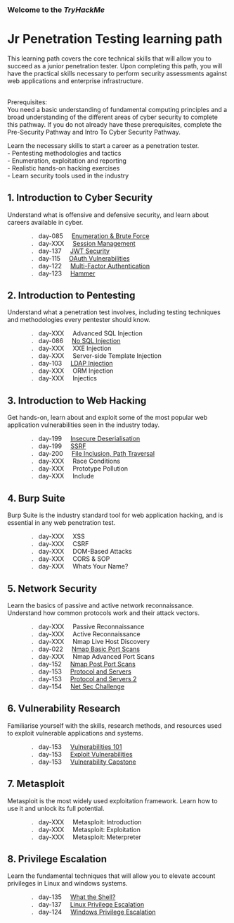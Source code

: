 <h3>Welcome to the <em>TryHackMe</em></h3>
<h1>Jr Penetration Testing learning path</h1>
<p>This learning path covers the core technical skills that will allow you to succeed as a junior penetration tester. Upon completing this path, you will have the practical skills necessary to perform security assessments against web applications and enterprise infrastructure.</p>
<br>Prerequisites:<br>
You need a basic understanding of fundamental computing principles and a broad understanding of the different areas of cyber security to complete this pathway. If you do not already have these prerequisites, complete the Pre-Security Pathway and Intro To Cyber Security Pathway.</p>
<p> 
<p>Learn the necessary skills to start a career as a penetration tester.<br>
- Pentesting methodologies and tactics<br>
- Enumeration, exploitation and reporting<br>
- Realistic hands-on hacking exercises<br>
- Learn security tools used in the industry</p>

<h2>1.  Introduction to Cyber Security</h2>
<p>Understand what is offensive and defensive security, and learn about careers available in cyber.</p>

&nbsp;&nbsp;&nbsp;&nbsp;&nbsp;&nbsp;&nbsp;&nbsp;&nbsp;&nbsp;&nbsp;&nbsp;&nbsp;&nbsp;.&nbsp;&nbsp;  day-085 &nbsp;&nbsp;&nbsp; [Enumeration & Brute Force](https://github.com/RosanaFSS/TryHackMe/blob/Web-Application-Pentesting/1.1%20Enumeration%20&%20Brute%20Force.md)
<br>
&nbsp;&nbsp;&nbsp;&nbsp;&nbsp;&nbsp;&nbsp;&nbsp;&nbsp;&nbsp;&nbsp;&nbsp;&nbsp;&nbsp;.&nbsp;&nbsp;  day-XXX &nbsp;&nbsp;&nbsp; [Session Management](https://github.com/RosanaFSS/TryHackMe/blob/Web-Application-Pentesting/1.2.%20Session%20Management.md)
<br>
&nbsp;&nbsp;&nbsp;&nbsp;&nbsp;&nbsp;&nbsp;&nbsp;&nbsp;&nbsp;&nbsp;&nbsp;&nbsp;&nbsp;.&nbsp;&nbsp;  day-137 &nbsp;&nbsp;&nbsp; [JWT Security](https://github.com/RosanaFSS/TryHackMe/blob/Web-Application-Pentesting/1.3.%20JWT%20Security.md)
<br>
&nbsp;&nbsp;&nbsp;&nbsp;&nbsp;&nbsp;&nbsp;&nbsp;&nbsp;&nbsp;&nbsp;&nbsp;&nbsp;&nbsp;.&nbsp;&nbsp;  day-115 &nbsp;&nbsp;&nbsp; [OAuth Vulnerabilities](https://github.com/RosanaFSS/TryHackMe/blob/Web-Application-Pentesting/1.4.%20OAuth%20Vulnerabilities.md)
<br>
&nbsp;&nbsp;&nbsp;&nbsp;&nbsp;&nbsp;&nbsp;&nbsp;&nbsp;&nbsp;&nbsp;&nbsp;&nbsp;&nbsp;.&nbsp;&nbsp;  day-122 &nbsp;&nbsp;&nbsp; [Multi-Factor Authentication](https://github.com/RosanaFSS/TryHackMe/blob/Web-Application-Pentesting/1.5.%20Multi-Factor%20Authentication.md)
<br>
&nbsp;&nbsp;&nbsp;&nbsp;&nbsp;&nbsp;&nbsp;&nbsp;&nbsp;&nbsp;&nbsp;&nbsp;&nbsp;&nbsp;.&nbsp;&nbsp;  day-123 &nbsp;&nbsp;&nbsp; [Hammer](https://github.com/RosanaFSS/TryHackMe/blob/Web-Application-Pentesting/1.6.%20Hammer.md)
<br>


<h2>2.  Introduction to Pentesting</h2>
<p>Understand what a penetration test involves, including testing techniques and methodologies every pentester should know.</p>

&nbsp;&nbsp;&nbsp;&nbsp;&nbsp;&nbsp;&nbsp;&nbsp;&nbsp;&nbsp;&nbsp;&nbsp;&nbsp;&nbsp;.&nbsp;&nbsp;  day-XXX &nbsp;&nbsp;&nbsp; Advanced SQL Injection
<br>
&nbsp;&nbsp;&nbsp;&nbsp;&nbsp;&nbsp;&nbsp;&nbsp;&nbsp;&nbsp;&nbsp;&nbsp;&nbsp;&nbsp;.&nbsp;&nbsp;  day-086 &nbsp;&nbsp;&nbsp; [No SQL Injection](https://github.com/RosanaFSS/TryHackMe/blob/Web-Application-Pentesting/2.2.%20NoSQL%20Injection.md)
<br>
&nbsp;&nbsp;&nbsp;&nbsp;&nbsp;&nbsp;&nbsp;&nbsp;&nbsp;&nbsp;&nbsp;&nbsp;&nbsp;&nbsp;.&nbsp;&nbsp;  day-XXX &nbsp;&nbsp;&nbsp; XXE Injection
<br>
&nbsp;&nbsp;&nbsp;&nbsp;&nbsp;&nbsp;&nbsp;&nbsp;&nbsp;&nbsp;&nbsp;&nbsp;&nbsp;&nbsp;.&nbsp;&nbsp;  day-XXX &nbsp;&nbsp;&nbsp; Server-side Template Injection
<br>
&nbsp;&nbsp;&nbsp;&nbsp;&nbsp;&nbsp;&nbsp;&nbsp;&nbsp;&nbsp;&nbsp;&nbsp;&nbsp;&nbsp;.&nbsp;&nbsp;  day-103 &nbsp;&nbsp;&nbsp; [LDAP Injection](https://github.com/RosanaFSS/TryHackMe/blob/Web-Application-Pentesting/2.5.%20LDAP%20Injection.md)
<br>
&nbsp;&nbsp;&nbsp;&nbsp;&nbsp;&nbsp;&nbsp;&nbsp;&nbsp;&nbsp;&nbsp;&nbsp;&nbsp;&nbsp;.&nbsp;&nbsp;  day-XXX &nbsp;&nbsp;&nbsp; ORM Injection
<br>
&nbsp;&nbsp;&nbsp;&nbsp;&nbsp;&nbsp;&nbsp;&nbsp;&nbsp;&nbsp;&nbsp;&nbsp;&nbsp;&nbsp;.&nbsp;&nbsp;  day-XXX &nbsp;&nbsp;&nbsp; Injectics
<br>

<h2>3.  Introduction to Web Hacking</h2>
<p>Get hands-on, learn about and exploit some of the most popular web application vulnerabilities seen in the industry today.</p>
  
&nbsp;&nbsp;&nbsp;&nbsp;&nbsp;&nbsp;&nbsp;&nbsp;&nbsp;&nbsp;&nbsp;&nbsp;&nbsp;&nbsp;.&nbsp;&nbsp;  day-199 &nbsp;&nbsp;&nbsp; [Insecure Deserialisation](https://github.com/RosanaFSS/TryHackMe/blob/Web-Application-Pentesting/3.1.%20Insecure%20Deserialisation.md)
<br>
&nbsp;&nbsp;&nbsp;&nbsp;&nbsp;&nbsp;&nbsp;&nbsp;&nbsp;&nbsp;&nbsp;&nbsp;&nbsp;&nbsp;.&nbsp;&nbsp;  day-199 &nbsp;&nbsp;&nbsp; [SSRF](https://github.com/RosanaFSS/TryHackMe/blob/Web-Application-Pentesting/3.2.%20SSRF.md)
<br>
&nbsp;&nbsp;&nbsp;&nbsp;&nbsp;&nbsp;&nbsp;&nbsp;&nbsp;&nbsp;&nbsp;&nbsp;&nbsp;&nbsp;.&nbsp;&nbsp;  day-200 &nbsp;&nbsp;&nbsp; [File Inclusion, Path Traversal](https://github.com/RosanaFSS/TryHackMe/edit/Web-Application-Pentesting/3.3.%20File%20Inclusion%2C%20Path%20Traversal.md)
<br>
&nbsp;&nbsp;&nbsp;&nbsp;&nbsp;&nbsp;&nbsp;&nbsp;&nbsp;&nbsp;&nbsp;&nbsp;&nbsp;&nbsp;.&nbsp;&nbsp;  day-XXX &nbsp;&nbsp;&nbsp; Race Conditions
<br>
&nbsp;&nbsp;&nbsp;&nbsp;&nbsp;&nbsp;&nbsp;&nbsp;&nbsp;&nbsp;&nbsp;&nbsp;&nbsp;&nbsp;.&nbsp;&nbsp;  day-XXX &nbsp;&nbsp;&nbsp; Prototype Pollution
<br>
&nbsp;&nbsp;&nbsp;&nbsp;&nbsp;&nbsp;&nbsp;&nbsp;&nbsp;&nbsp;&nbsp;&nbsp;&nbsp;&nbsp;.&nbsp;&nbsp;  day-XXX &nbsp;&nbsp;&nbsp; Include
<br>




<h2>4.  Burp Suite</h2>
<p>Burp Suite is the industry standard tool for web application hacking, and is essential in any web penetration test.</p>

&nbsp;&nbsp;&nbsp;&nbsp;&nbsp;&nbsp;&nbsp;&nbsp;&nbsp;&nbsp;&nbsp;&nbsp;&nbsp;&nbsp;.&nbsp;&nbsp;  day-XXX &nbsp;&nbsp;&nbsp; XSS
<br>
&nbsp;&nbsp;&nbsp;&nbsp;&nbsp;&nbsp;&nbsp;&nbsp;&nbsp;&nbsp;&nbsp;&nbsp;&nbsp;&nbsp;.&nbsp;&nbsp;  day-XXX &nbsp;&nbsp;&nbsp; CSRF
<br>
&nbsp;&nbsp;&nbsp;&nbsp;&nbsp;&nbsp;&nbsp;&nbsp;&nbsp;&nbsp;&nbsp;&nbsp;&nbsp;&nbsp;.&nbsp;&nbsp;  day-XXX &nbsp;&nbsp;&nbsp; DOM-Based Attacks
<br>
&nbsp;&nbsp;&nbsp;&nbsp;&nbsp;&nbsp;&nbsp;&nbsp;&nbsp;&nbsp;&nbsp;&nbsp;&nbsp;&nbsp;.&nbsp;&nbsp;  day-XXX &nbsp;&nbsp;&nbsp; CORS & SOP
<br>
&nbsp;&nbsp;&nbsp;&nbsp;&nbsp;&nbsp;&nbsp;&nbsp;&nbsp;&nbsp;&nbsp;&nbsp;&nbsp;&nbsp;.&nbsp;&nbsp;  day-XXX &nbsp;&nbsp;&nbsp; Whats Your Name?
<br>

<h2>5.  Network Security</h2>
<p>Learn the basics of passive and active network reconnaissance. Understand how common protocols work and their attack vectors.</p>

&nbsp;&nbsp;&nbsp;&nbsp;&nbsp;&nbsp;&nbsp;&nbsp;&nbsp;&nbsp;&nbsp;&nbsp;&nbsp;&nbsp;.&nbsp;&nbsp;  day-XXX &nbsp;&nbsp;&nbsp; Passive Reconnaissance
<br>
&nbsp;&nbsp;&nbsp;&nbsp;&nbsp;&nbsp;&nbsp;&nbsp;&nbsp;&nbsp;&nbsp;&nbsp;&nbsp;&nbsp;.&nbsp;&nbsp;  day-XXX &nbsp;&nbsp;&nbsp; Active Reconnaissance
<br>
&nbsp;&nbsp;&nbsp;&nbsp;&nbsp;&nbsp;&nbsp;&nbsp;&nbsp;&nbsp;&nbsp;&nbsp;&nbsp;&nbsp;.&nbsp;&nbsp;  day-XXX &nbsp;&nbsp;&nbsp; Nmap Live Host Discovery
<br>
&nbsp;&nbsp;&nbsp;&nbsp;&nbsp;&nbsp;&nbsp;&nbsp;&nbsp;&nbsp;&nbsp;&nbsp;&nbsp;&nbsp;.&nbsp;&nbsp;  day-022 &nbsp;&nbsp;&nbsp; [Nmap Basic Port Scans](https://github.com/RosanaFSS/TryHackMe/blob/Jr-Penetration-Tester-learning-path/5.4.%20Nmap%20BASIC%20Port%20Scans.md)
<br>
&nbsp;&nbsp;&nbsp;&nbsp;&nbsp;&nbsp;&nbsp;&nbsp;&nbsp;&nbsp;&nbsp;&nbsp;&nbsp;&nbsp;.&nbsp;&nbsp;  day-XXX &nbsp;&nbsp;&nbsp; Nmap Advanced Port Scans
<br>
&nbsp;&nbsp;&nbsp;&nbsp;&nbsp;&nbsp;&nbsp;&nbsp;&nbsp;&nbsp;&nbsp;&nbsp;&nbsp;&nbsp;.&nbsp;&nbsp;  day-152 &nbsp;&nbsp;&nbsp; [Nmap Post Port Scans](https://github.com/RosanaFSS/TryHackMe/blob/Jr-Penetration-Tester-learning-path/5.6.%20Nmap%20POST%20Port%20Scans.md#nmap-post-port-scans)
<br>
&nbsp;&nbsp;&nbsp;&nbsp;&nbsp;&nbsp;&nbsp;&nbsp;&nbsp;&nbsp;&nbsp;&nbsp;&nbsp;&nbsp;.&nbsp;&nbsp;  day-153 &nbsp;&nbsp;&nbsp; [Protocol and Servers](https://github.com/RosanaFSS/TryHackMe/blob/Jr-Penetration-Tester-learning-path/5.7.%20Protocols%20and%20Severs.md)
<br>
&nbsp;&nbsp;&nbsp;&nbsp;&nbsp;&nbsp;&nbsp;&nbsp;&nbsp;&nbsp;&nbsp;&nbsp;&nbsp;&nbsp;.&nbsp;&nbsp;  day-153 &nbsp;&nbsp;&nbsp; [Protocol and Servers 2](https://github.com/RosanaFSS/TryHackMe/blob/Jr-Penetration-Tester-learning-path/5.8.%20Protocols%20and%20servers%202.md)
<br>
&nbsp;&nbsp;&nbsp;&nbsp;&nbsp;&nbsp;&nbsp;&nbsp;&nbsp;&nbsp;&nbsp;&nbsp;&nbsp;&nbsp;.&nbsp;&nbsp;  day-154 &nbsp;&nbsp;&nbsp; [Net Sec Challenge](https://github.com/RosanaFSS/TryHackMe/blob/Jr-Penetration-Tester-learning-path/5.9.%20NetcSec%20Challenge.md)
<br>


<h2>6.  Vulnerability Research</h2>
<p>Familiarise yourself with the skills, research methods, and resources used to exploit vulnerable applications and systems.</p>

&nbsp;&nbsp;&nbsp;&nbsp;&nbsp;&nbsp;&nbsp;&nbsp;&nbsp;&nbsp;&nbsp;&nbsp;&nbsp;&nbsp;.&nbsp;&nbsp;  day-153 &nbsp;&nbsp;&nbsp; [Vulnerabilities 101](https://github.com/RosanaFSS/TryHackMe/blob/Jr-Penetration-Tester-learning-path/6.1.%20Vulnerabilities%20101.md)
<br>
&nbsp;&nbsp;&nbsp;&nbsp;&nbsp;&nbsp;&nbsp;&nbsp;&nbsp;&nbsp;&nbsp;&nbsp;&nbsp;&nbsp;.&nbsp;&nbsp;  day-153 &nbsp;&nbsp;&nbsp; [Exploit Vulnerabilities](https://github.com/RosanaFSS/TryHackMe/blob/Jr-Penetration-Tester-learning-path/6.2.%20Exploit%20Vulnerabilities.md)
<br>
&nbsp;&nbsp;&nbsp;&nbsp;&nbsp;&nbsp;&nbsp;&nbsp;&nbsp;&nbsp;&nbsp;&nbsp;&nbsp;&nbsp;.&nbsp;&nbsp;  day-153 &nbsp;&nbsp;&nbsp; [Vulnerability Capstone](https://github.com/RosanaFSS/TryHackMe/blob/Jr-Penetration-Tester-learning-path/6.3.%20Vulnerability%20Capstone.md)
<br>


<h2>7.  Metasploit</h2>
<p>Metasploit is the most widely used exploitation framework. Learn how to use it and unlock its full potential.</p>

&nbsp;&nbsp;&nbsp;&nbsp;&nbsp;&nbsp;&nbsp;&nbsp;&nbsp;&nbsp;&nbsp;&nbsp;&nbsp;&nbsp;.&nbsp;&nbsp;  day-XXX &nbsp;&nbsp;&nbsp; Metasploit: Introduction
<br>
&nbsp;&nbsp;&nbsp;&nbsp;&nbsp;&nbsp;&nbsp;&nbsp;&nbsp;&nbsp;&nbsp;&nbsp;&nbsp;&nbsp;.&nbsp;&nbsp;  day-XXX &nbsp;&nbsp;&nbsp; Metasploit: Exploitation
<br>
&nbsp;&nbsp;&nbsp;&nbsp;&nbsp;&nbsp;&nbsp;&nbsp;&nbsp;&nbsp;&nbsp;&nbsp;&nbsp;&nbsp;.&nbsp;&nbsp;  day-XXX &nbsp;&nbsp;&nbsp; Metasploit: Meterpreter
<br>


<h2>8.  Privilege Escalation</h2>
<p>Learn the fundamental techniques that will allow you to elevate account privileges in Linux and windows systems.</p>

&nbsp;&nbsp;&nbsp;&nbsp;&nbsp;&nbsp;&nbsp;&nbsp;&nbsp;&nbsp;&nbsp;&nbsp;&nbsp;&nbsp;.&nbsp;&nbsp;  day-135 &nbsp;&nbsp;&nbsp; [What the Shell?](https://github.com/RosanaFSS/TryHackMe/blob/Jr-Penetration-Tester-learning-path/8.1.%20What%20the%20Shell%3F.md)
<br>
&nbsp;&nbsp;&nbsp;&nbsp;&nbsp;&nbsp;&nbsp;&nbsp;&nbsp;&nbsp;&nbsp;&nbsp;&nbsp;&nbsp;.&nbsp;&nbsp;  day-137 &nbsp;&nbsp;&nbsp; [Linux Privilege Escalation](https://github.com/RosanaFSS/TryHackMe/blob/Jr-Penetration-Tester-learning-path/8.2.%20Linux%20Privilege%20Escalation.md)
<br>
&nbsp;&nbsp;&nbsp;&nbsp;&nbsp;&nbsp;&nbsp;&nbsp;&nbsp;&nbsp;&nbsp;&nbsp;&nbsp;&nbsp;.&nbsp;&nbsp;  day-124 &nbsp;&nbsp;&nbsp; [Windows Privilege Escalation](https://github.com/RosanaFSS/TryHackMe/blob/Jr-Penetration-Tester-learning-path/8.3.%20Windows%20Privilege%20Escalation.md)
<br>
